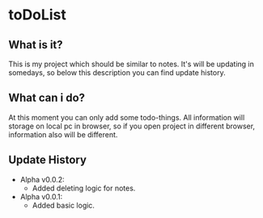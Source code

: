 # toDoList

## What is it?
This is my project which should be similar to notes. It's will be updating in somedays, so below this description you can find update history.

## What can i do?
At this moment you can only add some todo-things. All information will storage on local pc in browser, so if you open project in different browser, information also will be different.

## Update History
- Alpha v0.0.2:
  - Added deleting logic for notes.
- Alpha v0.0.1:
  - Added basic logic.
